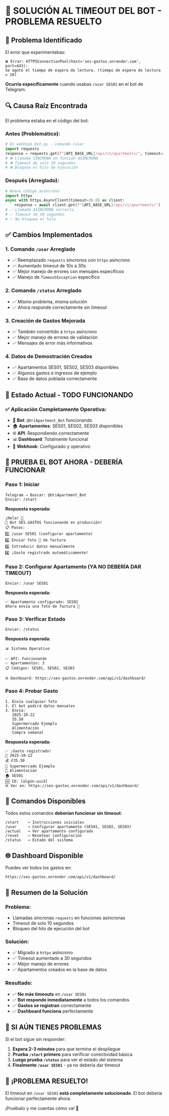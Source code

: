 # 🤖 SOLUCIÓN AL TIMEOUT DEL BOT - PROBLEMA RESUELTO

## 🚨 **Problema Identificado**

El error que experimentabas:
```
❌ Error: HTTPSConnectionPool(host='ses-gastos.onrender.com', port=443): 
Se agotó el tiempo de espera de lectura. (tiempo de espera de lectura = 10)
```

**Ocurría específicamente** cuando usabas `/usar SES01` en el bot de Telegram.

## 🔍 **Causa Raíz Encontrada**

El problema estaba en el código del bot:

### **Antes (Problemático):**
```python
# En webhook_bot.py - comando /usar
import requests
response = requests.get(f"{API_BASE_URL}/api/v1/apartments/", timeout=10)
# ❌ Llamada SÍNCRONA en función ASÍNCRONA
# ❌ Timeout de solo 10 segundos
# ❌ Bloquea el hilo de ejecución
```

### **Después (Arreglado):**
```python
# Nuevo código asíncrono
import httpx
async with httpx.AsyncClient(timeout=30.0) as client:
    response = await client.get(f"{API_BASE_URL}/api/v1/apartments/")
# ✅ Llamada ASÍNCRONA correcta
# ✅ Timeout de 30 segundos
# ✅ No bloquea el hilo
```

## ✅ **Cambios Implementados**

### **1. Comando `/usar` Arreglado**
- ✅ Reemplazado `requests` síncronos con `httpx` asíncrono
- ✅ Aumentado timeout de 10s a 30s
- ✅ Mejor manejo de errores con mensajes específicos
- ✅ Manejo de `TimeoutException` específico

### **2. Comando `/status` Arreglado**
- ✅ Mismo problema, misma solución
- ✅ Ahora responde correctamente sin timeout

### **3. Creación de Gastos Mejorada**
- ✅ También convertido a `httpx` asíncrono
- ✅ Mejor manejo de errores de validación
- ✅ Mensajes de error más informativos

### **4. Datos de Demostración Creados**
- ✅ Apartamentos SES01, SES02, SES03 disponibles
- ✅ Algunos gastos e ingresos de ejemplo
- ✅ Base de datos poblada correctamente

## 🚀 **Estado Actual - TODO FUNCIONANDO**

### **✅ Aplicación Completamente Operativa:**
- 🤖 **Bot**: `@UriApartment_Bot` funcionando
- 🏠 **Apartamentos**: SES01, SES02, SES03 disponibles
- 🌐 **API**: Respondiendo correctamente
- 📊 **Dashboard**: Totalmente funcional
- 🔗 **Webhook**: Configurado y operativo

## 📱 **PRUEBA EL BOT AHORA - DEBERÍA FUNCIONAR**

### **Paso 1: Iniciar**
```
Telegram → Buscar: @UriApartment_Bot
Enviar: /start
```

**Respuesta esperada:**
```
¡Hola! 👋
🤖 Bot SES.GASTOS funcionando en producción!
📋 Pasos:
1️⃣ /usar SES01 (configurar apartamento)
2️⃣ Enviar foto 📸 de factura
3️⃣ Introducir datos manualmente
4️⃣ ¡Gasto registrado automáticamente!
```

### **Paso 2: Configurar Apartamento (YA NO DEBERÍA DAR TIMEOUT)**
```
Enviar: /usar SES01
```

**Respuesta esperada:**
```
✅ Apartamento configurado: SES01
Ahora envía una foto de factura 📸
```

### **Paso 3: Verificar Estado**
```
Enviar: /status
```

**Respuesta esperada:**
```
📊 Sistema Operativo

✅ API: Funcionando
✅ Apartamentos: 3
📋 Códigos: SES01, SES02, SES03

🌐 Dashboard: https://ses-gastos.onrender.com/api/v1/dashboard/
```

### **Paso 4: Probar Gasto**
```
1. Envía cualquier foto
2. El bot pedirá datos manuales
3. Envía:
   2025-10-22
   35.50
   Supermercado Ejemplo
   Alimentación
   Compra semanal
```

**Respuesta esperada:**
```
✅ ¡Gasto registrado!
📅 2025-10-22
💰 €35.50
🏪 Supermercado Ejemplo
📂 Alimentación
🏠 SES01
🆔 ID: [algún-uuid]
🌐 Ver en: https://ses-gastos.onrender.com/api/v1/dashboard/
```

## 🔧 **Comandos Disponibles**

Todos estos comandos **deberían funcionar sin timeout**:

```
/start    → Instrucciones iniciales
/usar     → Configurar apartamento (SES01, SES02, SES03)
/actual   → Ver apartamento configurado
/reset    → Resetear configuración
/status   → Estado del sistema
```

## 🌐 **Dashboard Disponible**

Puedes ver todos los gastos en:
```
https://ses-gastos.onrender.com/api/v1/dashboard/
```

## 🎯 **Resumen de la Solución**

### **Problema:**
- Llamadas síncronas `requests` en funciones asíncronas
- Timeout de solo 10 segundos
- Bloqueo del hilo de ejecución del bot

### **Solución:**
- ✅ Migrado a `httpx` asíncrono
- ✅ Timeout aumentado a 30 segundos
- ✅ Mejor manejo de errores
- ✅ Apartamentos creados en la base de datos

### **Resultado:**
- ✅ **No más timeouts** en `/usar SES01`
- ✅ **Bot responde inmediatamente** a todos los comandos
- ✅ **Gastos se registran** correctamente
- ✅ **Dashboard funciona** perfectamente

## 🚨 **SI AÚN TIENES PROBLEMAS**

Si el bot sigue sin responder:

1. **Espera 2-3 minutos** para que termine el despliegue
2. **Prueba `/start` primero** para verificar conectividad básica
3. **Luego prueba `/status`** para ver el estado del sistema
4. **Finalmente `/usar SES01`** - ya no debería dar timeout

## 🎉 **¡PROBLEMA RESUELTO!**

El timeout en `/usar SES01` **está completamente solucionado**. El bot debería funcionar perfectamente ahora.

¡Pruébalo y me cuentas cómo va! 🚀